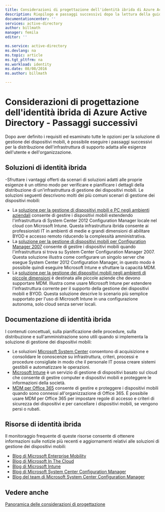 ```yaml
---
title: Considerazioni di progettazione dell'identità ibrida di Azure Active Directory - Passaggi successivi | Microsoft Docs
description: Riepilogo e passaggi successivi dopo la lettura della guida sulla progettazione dell'identità ibrida
documentationcenter: ''
services: active-directory
author: billmath
manager: femila
editor: ''

ms.service: active-directory
ms.devlang: na
ms.topic: article
ms.tgt_pltfrm: na
ms.workload: identity
ms.date: 08/08/2016
ms.author: billmath

---
```

# Considerazioni di progettazione dell'identità ibrida di Azure Active Directory - Passaggi successivi
Dopo aver definito i requisiti ed esaminato tutte le opzioni per la soluzione di gestione dei dispositivi mobili, è possibile eseguire i passaggi successivi per la distribuzione dell'infrastruttura di supporto adatta alle esigenze dell'utente e dell'organizzazione.

## Soluzioni di identità ibrida
-Sfruttare i vantaggi offerti da scenari di soluzioni adatti alle proprie esigenze è un ottimo modo per verificare e pianificare i dettagli della distribuzione di un'infrastruttura di gestione dei dispositivi mobili. Le soluzioni seguenti descrivono molti dei più comuni scenari di gestione dei dispositivi mobili:

* La [soluzione per la gestione di dispositivi mobili e PC negli ambienti aziendali](https://technet.microsoft.com/library/dn582037.aspx) consente di gestire i dispositivi mobili estendendo l'infrastruttura di System Center 2012 Configuration Manager locale nel cloud con Microsoft Intune. Questa infrastruttura ibrida consente ai professionisti IT in ambienti di medie e grandi dimensioni di abilitare BYOD e accesso remoto riducendo la complessità amministrativa.
* La [soluzione per la gestione di dispositivi mobili per Configuration Manager 2007](https://technet.microsoft.com/library/dn508400.aspx) consente di gestire i dispositivi mobili quando l'infrastruttura si trova su System Center Configuration Manager 2007. Questa soluzione illustra come configurare un singolo server che esegue System Center 2012 Configuration Manager, in questo modo è possibile quindi eseguire Microsoft Intune e sfruttare la capacità MDM.
* La [soluzione per la gestione dei dispositivi mobili negli ambienti di piccole dimensioni](https://technet.microsoft.com/library/dn715906.aspx) è destinata alle piccole aziende che devono supportare MDM. Illustra come usare Microsoft Intune per estendere l'infrastruttura corrente per il supporto della gestione dei dispositivi mobili e BYOD. Questa soluzione descrive lo scenario più semplice supportato per l'uso di Microsoft Intune in una configurazione autonoma, solo cloud senza server locali.

## Documentazione di identità ibrida
I contenuti concettuali, sulla pianificazione delle procedure, sulla distribuzione e sull'amministrazione sono utili quando si implementa la soluzione di gestione dei dispositivi mobili:

* Le soluzioni [Microsoft System Center](https://technet.microsoft.com/library/cc507089.aspx) consentono di acquisizione e consolidare le conoscenze su infrastruttura, criteri, processi e procedure consigliate in modo che il personale IT possa creare sistemi gestibili e automatizzare le operazioni.
* [Microsoft Intune](https://technet.microsoft.com/library/jj676587.aspx) è un servizio di gestione di dispositivi basato sul cloud che consente di gestire computer e dispositivi mobili e proteggere le informazioni della società.
* [MDM per Office 365](https://technet.microsoft.com/library/ms.o365.cc.devicepolicy.aspx) consente di gestire e proteggere i dispositivi mobili quando sono connessi all'organizzazione di Office 365. È possibile usare MDM per Office 365 per impostare regole di accesso e criteri di sicurezza dei dispositivi e per cancellare i dispositivi mobili, se vengono persi o rubati.

## Risorse di identità ibrida
Il monitoraggio frequente di queste risorse consente di ottenere informazioni sulle notizie più recenti e aggiornamenti relativi alle soluzioni di gestione dei dispositivi mobili:

* [Blog di Microsoft Enterprise Mobility](http://blogs.technet.com/b/enterprisemobility/)
* [Blog di Microsoft In The Cloud](http://blogs.technet.com/b/in_the_cloud/)
* [Blog di Microsoft Intune](http://blogs.technet.com/b/microsoftintune/)
* [Blog di Microsoft System Center Configuration Manager](http://blogs.technet.com/b/configurationmgr/)
* [Blog del team di Microsoft System Center Configuration Manager](http://blogs.technet.com/b/configmgrteam/)

## Vedere anche
[Panoramica delle considerazioni di progettazione](active-directory-hybrid-identity-design-considerations-overview.md)

<!---HONumber=AcomDC_0810_2016-->